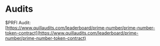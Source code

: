 # Audits

$PRFI Audit:\
[https://www.quillaudits.com/leaderboard/prime-number/prime-number-token-contract](https://www.quillaudits.com/leaderboard/prime-number/prime-number-token-contract)
